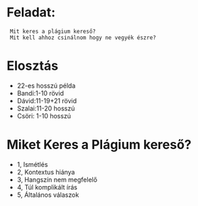 # Feladat: 
     Mit keres a plágium kereső?
     Mit kell ahhoz csinálnom hogy ne vegyék észre?

   # Elosztás
   * 22-es hosszú példa
   * Bandi:1-10 rövid
   * Dávid:11-19+21 rövid
   * Szalai:11-20 hosszú
   * Csöri: 1-10 hosszú

   # Miket Keres a Plágium kereső?
   * 1, Ismétlés 
   * 2, Kontextus hiánya
   * 3, Hangszín nem megfelelő
   * 4, Túl komplikált írás
   * 5, Általános válaszok
